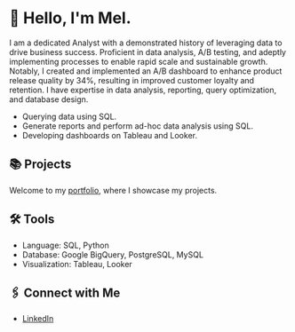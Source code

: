 # 👋 Hello, I'm Mel.  
I am a dedicated Analyst with a demonstrated history of leveraging data to drive business success. Proficient in data analysis, A/B testing, and adeptly implementing processes to enable rapid scale and sustainable growth. Notably, I created and implemented an A/B dashboard to enhance product release quality by 34%, resulting in improved customer loyalty and retention. I have expertise in data analysis, reporting, query optimization, and database design.

- Querying data using SQL.
- Generate reports and perform ad-hoc data analysis using SQL.
- Developing dashboards on Tableau and Looker.

## 📚 Projects
Welcome to my [portfolio](https://github.com/Melo21/portfolio), where I showcase my projects.

## 🛠️ Tools
- Language: SQL, Python
- Database: Google BigQuery, PostgreSQL, MySQL
- Visualization: Tableau, Looker

## 🖇 Connect with Me
- [LinkedIn](https://www.linkedin.com/in/melodywongk/)
